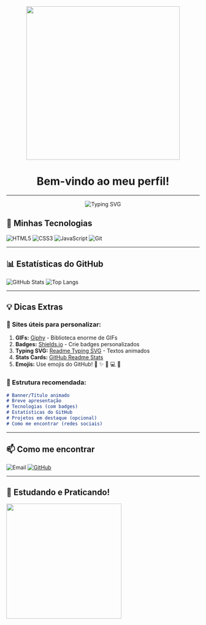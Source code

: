 <div align="center">
  <img src="https://media4.giphy.com/media/v1.Y2lkPTc5MGI3NjExNWpvdHZlOTY3MWh0aTVsbXN5NTY2aHZ5b2E1NjBoMXozeGQwOG91aiZlcD12MV9pbnRlcm5hbF9naWZfYnlfaWQmY3Q9dg/VixgE40gG7psuxARiB/giphy.gif" width="400">
  <h1>Bem-vindo ao meu perfil!</h1>
</div>

---

<!-- Banner animado -->
<div align="center">
  <img src="https://readme-typing-svg.herokuapp.com?font=Fira+Code&size=32&duration=2800&pause=2000&color=38C2FF&center=true&vCenter=true&width=940&lines=Ol%C3%A1%2C+eu+sou+Matheus+Barbosa!+%F0%9F%91%8B;Estudante+de+Desenvolvimento+Web+%F0%9F%92%BB;HTML%2C+CSS+e+muito+aprendizado!+%F0%9F%9A%80" alt="Typing SVG" />
</div>


## 🔧 Minhas Tecnologias

<p>
<img src="https://img.shields.io/badge/HTML5-E34F26?style=for-the-badge&logo=html5&logoColor=white" alt="HTML5"/>
<img src="https://img.shields.io/badge/CSS3-1572B6?style=for-the-badge&logo=css3&logoColor=white" alt="CSS3"/>
<img src="https://img.shields.io/badge/JavaScript-F7DF1E?style=for-the-badge&logo=javascript&logoColor=black" alt="JavaScript"/>
<img src="https://img.shields.io/badge/Git-F05032?style=for-the-badge&logo=git&logoColor=white" alt="Git"/>
</p>

---

## 📊 Estatísticas do GitHub

<img src="https://github-readme-stats.vercel.app/api?username=MatheusBarbosaCoreia&show_icons=true&theme=radical" alt="GitHub Stats"/>
<img src="https://github-readme-stats.vercel.app/api/top-langs/?username=MatheusBarbosaCoreia&layout=compact&theme=radical" alt="Top Langs"/>

---

## 💡 Dicas Extras

### 🌟 Sites úteis para personalizar:

1. **GIFs:** [Giphy](https://giphy.com/) - Biblioteca enorme de GIFs
2. **Badges:** [Shields.io](https://shields.io/) - Crie badges personalizados
3. **Typing SVG:** [Readme Typing SVG](https://readme-typing-svg.herokuapp.com/demo/) - Textos animados
4. **Stats Cards:** [GitHub Readme Stats](https://github.com/anuraghazra/github-readme-stats)
5. **Emojis:** Use emojis do GitHub! 🎉 ✨ 🚀 💻 🎨

### 🎯 Estrutura recomendada:

```markdown
# Banner/Título animado
# Breve apresentação
# Tecnologias (com badges)
# Estatísticas do GitHub
# Projetos em destaque (opcional)
# Como me encontrar (redes sociais)
```

---

## 📫 Como me encontrar

<p>
<img src="https://img.shields.io/badge/Email-D14836?style=for-the-badge&logo=gmail&logoColor=white" alt="Email"/>
<a href="https://github.com/MatheusBarbosaCoreia">
<img src="https://img.shields.io/badge/GitHub-181717?style=for-the-badge&logo=github&logoColor=white" alt="GitHub"/>
</a>
</p>

---

## 🚀 Estudando e Praticando!

<img src="https://media.giphy.com/media/LmNwrBhejkK9EFP504/giphy.gif" width="300">
